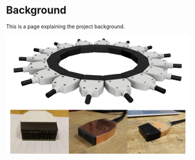 # Background

This is a page explaining the project background.

![ring_array_mockup](\img\ring_array_mockup.png)
